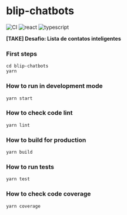 
# blip-chatbots

![CI](https://github.com/DanielJXavier/blip-chatbots/workflows/CI/badge.svg?branch=master)
![react](https://img.shields.io/github/package-json/dependency-version/DanielJXavier/blip-chatbots/react)
![typescript](https://img.shields.io/github/package-json/dependency-version/DanielJXavier/blip-chatbots/dev/typescript)

**[TAKE] Desafio: Lista de contatos inteligentes**

### First steps
    cd blip-chatbots
    yarn

### How to run in development mode
    yarn start

### How to check code lint
    yarn lint

### How to build for production
    yarn build

### How to run tests
    yarn test

### How to check code coverage
    yarn coverage
